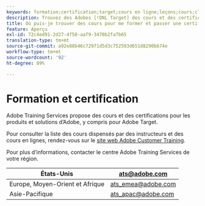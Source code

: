 ```yaml
---
keywords: formation;certification;target;cours en ligne;leçons;cours;classe
description: Trouvez des Adobes [!DNL Target] des cours et des certifications offerts par les Services de formation Adobe.
title: Où puis-je trouver des cours pour me former et passer une certification ?
feature: Aperçu
exl-id: 72c4ed91-2d27-4f58-aaf9-3470b2fa7b65
translation-type: tm+mt
source-git-commit: a92e88b46c72971d5d3c752593d651d8290b674e
workflow-type: tm+mt
source-wordcount: '92'
ht-degree: 89%

---
```


# Formation et certification

Adobe Training Services propose des cours et des certifications pour les produits et solutions d’Adobe, y compris pour Adobe Target.

Pour consulter la liste des cours dispensés par des instructeurs et des cours en lignes, rendez-vous sur le [site web Adobe Customer Training](https://training.adobe.com/training/courses.html#solution=adobeTarget).

Pour plus d’informations, contacter le centre Adobe Training Services de votre région.

| États-Unis | [ats@adobe.com](mailto:ats@adobe.com) |
|---|---|
| Europe, Moyen-Orient et Afrique | [ats_emea@adobe.com](mailto:ats_emea@adobe.com) |
| Asie-Pacifique | [ats_apac@adobe.com](mailto:ats_apac@adobe.com) |
